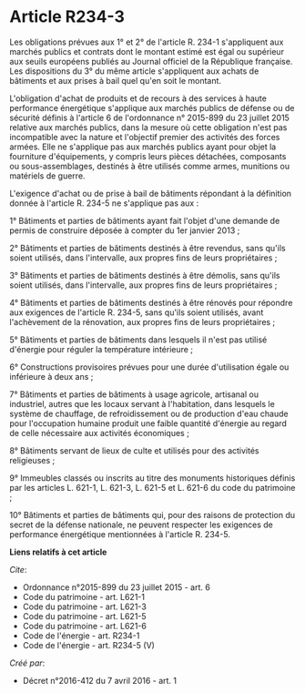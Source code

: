 # Article R234-3

Les obligations prévues aux 1° et 2° de l'article R. 234-1 s'appliquent aux marchés publics et contrats dont le montant
estimé est égal ou supérieur aux seuils européens publiés au Journal officiel de la République française. Les dispositions du
3° du même article s'appliquent aux achats de bâtiments et aux prises à bail quel qu'en soit le montant. 

L'obligation d'achat de produits et de recours à des services à haute performance énergétique s'applique aux marchés publics
de défense ou de sécurité définis à l'article 6 de l'ordonnance n° 2015-899 du 23 juillet 2015 relative aux marchés publics,
dans la mesure où cette obligation n'est pas incompatible avec la nature et l'objectif premier des activités des forces
armées. Elle ne s'applique pas aux marchés publics ayant pour objet la fourniture d'équipements, y compris leurs pièces
détachées, composants ou sous-assemblages, destinés à être utilisés comme armes, munitions ou matériels de guerre. 

L'exigence d'achat ou de prise à bail de bâtiments répondant à la définition donnée à l'article R. 234-5 ne s'applique pas
aux : 

1° Bâtiments et parties de bâtiments ayant fait l'objet d'une demande de permis de construire déposée à compter du 1er
janvier 2013 ; 

2° Bâtiments et parties de bâtiments destinés à être revendus, sans qu'ils soient utilisés, dans l'intervalle, aux propres
fins de leurs propriétaires ; 

3° Bâtiments et parties de bâtiments destinés à être démolis, sans qu'ils soient utilisés, dans l'intervalle, aux propres
fins de leurs propriétaires ; 

4° Bâtiments et parties de bâtiments destinés à être rénovés pour répondre aux exigences de l'article R. 234-5, sans qu'ils
soient utilisés, avant l'achèvement de la rénovation, aux propres fins de leurs propriétaires ; 

5° Bâtiments et parties de bâtiments dans lesquels il n'est pas utilisé d'énergie pour réguler la température intérieure ; 

6° Constructions provisoires prévues pour une durée d'utilisation égale ou inférieure à deux ans ; 

7° Bâtiments et parties de bâtiments à usage agricole, artisanal ou industriel, autres que les locaux servant à l'habitation,
dans lesquels le système de chauffage, de refroidissement ou de production d'eau chaude pour l'occupation humaine produit une
faible quantité d'énergie au regard de celle nécessaire aux activités économiques ; 

8° Bâtiments servant de lieux de culte et utilisés pour des activités religieuses ; 

9° Immeubles classés ou inscrits au titre des monuments historiques définis par les articles L. 621-1, L. 621-3, L. 621-5 et
L. 621-6 du code du patrimoine ; 

10° Bâtiments et parties de bâtiments qui, pour des raisons de protection du secret de la défense nationale, ne peuvent
respecter les exigences de performance énergétique mentionnées à l'article R. 234-5.

**Liens relatifs à cet article**

_Cite_:

  - Ordonnance n°2015-899 du 23 juillet 2015 - art. 6
  - Code du patrimoine - art. L621-1
  - Code du patrimoine - art. L621-3
  - Code du patrimoine - art. L621-5
  - Code du patrimoine - art. L621-6
  - Code de l'énergie - art. R234-1
  - Code de l'énergie - art. R234-5 (V)

_Créé par_:

  - Décret n°2016-412 du 7 avril 2016 - art. 1
